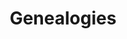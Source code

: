 ---
ee_id: '63'
site: '1'
type: '2'
long_id: 2008-074 Genealogies
url: 2008-074-genealogies
title: Genealogies
year: '2008'
medium: Pen on paper
commission:
add_credit:
dims:
pitch: "​A drawing of my influences."
ps: <p>Part of the Genealogies project at the <a title="" href="http://www.lux.org.uk/blog/genealogies-cory-arcangel">Lux</a>
  Center in the UK. It may not seem it, but it is actually pretty accurate cause for
  some reason I took this really seriously (ps – made bfr Tiger Woods scandal). So
  if u ever wondered,………
live_url:
related:
youtube:
imgs: 2008_074_Genealogies_Full_Database_IH.jpg
subheading:
year2: '2008'
download:
add_credits:
related_code:
layout: things-i-made
---